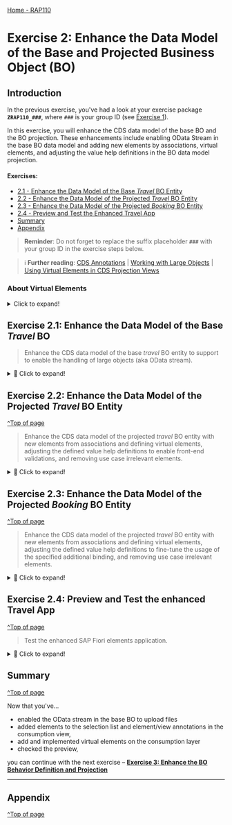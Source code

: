 [Home - RAP110](../../README.md)

# Exercise 2: Enhance the Data Model of the Base and Projected Business Object (BO) 

## Introduction
In the previous exercise, you've had a look at your exercise package **`ZRAP110_###`**, where `###` is your group ID (see [Exercise 1](../ex01/README.md)).  

In this exercise, you will enhance the CDS data model of the base BO and the BO projection. These enhancements include enabling OData Stream in the base BO data model and adding new elements by associations, virtual elements, and adjusting the value help definitions in the BO data model projection.

#### Exercises:
- [2.1 - Enhance the Data Model of the Base _Travel_ BO Entity](#exercise-21-enhance-the-data-model-of-the-base-travel-bo)
- [2.2 - Enhance the Data Model of the Projected _Travel_ BO Entity](#exercise-22-enhance-the-data-model-of-the-projected-travel-bo-entity)
- [2.3 - Enhance the Data Model of the Projected _Booking_ BO Entity](#exercise-23-enhance-the-data-model-of-the-projected-booking-bo-entity)
- [2.4 - Preview and Test the Enhanced Travel App](#exercise-24-preview-and-test-the-enhanced-travel-app)
- [Summary](#summary)
- [Appendix](#appendix) 

> **Reminder**: Do not forget to replace the suffix placeholder **`###`** with your group ID in the exercise steps below. 

> ℹ **Further reading**: [CDS Annotations](https://help.sap.com/docs/btp/sap-abap-restful-application-programming-model/cds-annotations) | [Working with Large Objects](https://help.sap.com/docs/btp/sap-abap-restful-application-programming-model/working-with-large-objects) | [Using Virtual Elements in CDS Projection Views](https://help.sap.com/docs/btp/sap-abap-restful-application-programming-model/using-virtual-elements-in-cds-projection-views) 


### About Virtual Elements

<details>
  <summary> Click to expand!</summary>
  
> Virtual elements represent transient fields in business applications. They are used to define additional CDS elements that are not persisted on the database, but calculated during runtime using ABAP classes that implement the virtual element interface. They are defined at the level of CDS projection views as additional elements within the SELECT list. 
> 
> The OData service metadata do not differentiate between regular CDS elements with database persistence and virtual elements. 
> Consequently, a virtual element appears in an application UI equal to any other element.
> 
> **Read more**: [Using Virtual Elements in CDS Projection Views](https://help.sap.com/docs/btp/sap-abap-restful-application-programming-model/using-virtual-elements-in-cds-projection-views)

</details>


## Exercise 2.1: Enhance the Data Model of the Base _Travel_ BO 

> Enhance the CDS data model of the base _travel_ BO entity to support to enable the handling of large objects (aka OData stream).

<details>
  <summary>🔵 Click to expand!</summary>
  
### Exercise 2.1.1: Enhance the Data Model of the Base _Travel_ BO Entity
[^Top of page](#)

> Adjust the CDS data model of the base _Travel_ BO entity in view entity ![datadefinition](../images/adt_ddls.png)**`ZRAP110_R_TravelTP_###`** to enable the handling of large objects in your Fiori elements app. 
> 
> By doing that, you will give end-users the option to upload and download images from your _Travel_ app. 

<details>
  <summary>🟣 Click to expand!</summary>
 
 1. Go to the **Project Explorer**, open the CDS data definiton ![datadefinition](../images/adt_ddls.png)**`ZRAP110_R_TravelTP_###`**.
  
 2. Enable the OData Stream by adding the appropriate annotations to the elements **`Attachment`** and **`MimeType`** as shown on the screenshot. Use the code snippets provided below .
 
     - For the element **`Attachment`** - which is used to store the LOB (aka stream) and must be bound to a MIME type:
     ```ABAP
       @Semantics.largeObject: { mimeType: 'MimeType',    //case-sensitive
                                 fileName: 'FileName',    //case-sensitive
                                 //acceptableMimeTypes: ['image/png', 'image/jpeg'],
                                 contentDispositionPreference: #ATTACHMENT }
     ``` 
 
     - For the element **`MimeType`** - which is used to indicates the content type of the attachment: 
     ```ABAP
        @Semantics.mimeType: true
     ```
  
    <img src="images/ex2.png" alt="Base Travel BO view" width="50%">   
  
    <details>
      <summary>About the annotation `@Semantics.largeObject`</summary>

      Here is a short explanation of the attributes of the element annotation **`@Semantics.largeObject`** : 

       - **`mimeType`**: It is a mandatory attribute which indicates the name of the field containing the type of a MIME object. The value is-case sentitive.
       - **`fileName`**: It is an optional attribute which indicates the name of the field containing the file name of a MIME object. The value is-case sentitive.
       - **`acceptableMimeTypes`**: It provides the list of acceptable MIME types for the related stream property to restrict or verify the user entry accordingly. If any subtype is accepted, this can be indicated by *.
       - **`contentDispositionPreference`**: It is used to define whether, depending on the browser settings, the file attachment is either displayed in the browser (setting #INLINE) or downloaded when selected (option #ATTACHMENT).  

      [Read more on Semantic Annotations](https://help.sap.com/docs/btp/sap-abap-restful-application-programming-model/semantics-annotations)

     </details>     
      
 3. Save ![save icon](../images/adt_save.png) (**Ctrl+S**) and activate ![activate icon](../images/adt_activate.png) (**Ctrl+F3**) the changes. Close the data definition.

</details>

</details>

## Exercise 2.2: Enhance the Data Model of the Projected _Travel_ BO Entity
[^Top of page](#)
 
> Enhance the CDS data model of the projected _travel_ BO entity with new elements from associations and defining virtual elements, adjusting the defined value help definitions to enable front-end validations, and removing use case irrelevant elements.

 <details>
  <summary>🔵 Click to expand!</summary>
  
### Exercise 2.2.1: Enhance the _Travel_ BO projection view

> Enhance the _Travel_ BO projection view ![datadefinition](../images/adt_ddls.png)**`ZRAP110_C_TravelTP_###`**, aka consumption view.

 <details>
  <summary>🟣 Click to expand!</summary>

 1. Performing classic adjustment tasks such as adding new elements from associations, specifying associated text elements, removing use case irrelevant elements have already been introduced and explained in [RAP100](https://github.com/SAP-samples/abap-platform-rap-workshops/tree/main/rap1xx/rap100#exercises). 
   
    Replace the whole data definition of the _travel_ BO projection view ![datadefinition](../images/adt_ddls.png)**`ZRAP110_C_TravelTP_###`** with the source code from the document provided below.
  
    Replace all occurences of the placeholder **`###`** with your group ID using **Ctrl+F**.
    
    > **Hint**: The changed lines are marked with a comment in the provided source code.
  
    ▶📄 **Source code document:** ![ddls icon](../images/adt_ddls.png)[CDS Projection View ZRAP110_C_TRAVELTP_###](sources/EX02_DDLS_ZRAP110_C_TRAVELTP.txt)       
  
 2. Now, go ahead and define the virtual element **`OverallStatusIndicator`** that will be used to specify the criticality of the travel overall status in the _Travel_ app in the metadata extension later on. The end-user label of this element is **`Overall Status Indicator`**. 
 
    The keyword **`virtual`** must be specified in front of the element and the name of the calculation class must be specified in the annotation **`@ObjectModel.virtualElementCalculatedBy`**. The ABAP class ![class icon](../images/adt_class.png)**`ZRAP110_CALC_TRAV_ELEM_###`** will be used to calculate this virtual element is specified.   
   
    Uncomment in the _Travel_ BO projection view ![datadefinition](../images/adt_ddls.png)**`ZRAP110_C_TravelTP_###`** the code snippet below placed after the element **`OverallStatusText`** in the SELECT list as shown on the screenshot and replace the placeholder **`###`** with your group ID.
  
    ```ABAP
              @ObjectModel.virtualElementCalculatedBy: 'ABAP:ZRAP110_CALC_TRAV_ELEM_###'
              @EndUserText.label: 'Overall Status Indicator'
      virtual OverallStatusIndicator : abap.int2,
    ```                      
  
    <img src="images/ex2x1.png" alt="ABAP Class" width="50%">
   
    >  ℹ **Info:** Due to time constraint, a skelleton of the class **`ABAP:ZRAP110_CALC_TRAV_ELEM_###`* has been already generated in your exercise package. You will enhance its implementation in the step 2.4.   
  
 3. Save ![save icon](../images/adt_save.png) (**Ctrl+S**) and activate ![activate icon](../images/adt_activate.png) (**Ctrl+F3**) the changes. Close the data definition.  

</details>

### Exercise 2.2.2: Calculate the Virtual Elements of the _Travel_ BO Entity

> Implement the logic of the virtual element **`OverallStatusIndicator`** in the ABAP Class ![class icon](../images/adt_class.png)**`ZRAP110_CALC_TRAV_ELEM_###`**, where `###`is your group ID.

 <details>
  <summary>🟣 Click to expand!</summary>

 1. Open your ABAP class ![class icon](../images/adt_class.png)**`ZRAP110_CALC_TRAV_ELEM_###`** and have a look at the available source code.
    
    > ⚠ **Error**: Please remove the statement **`interfaces IF_SADL_EXIT .`**  erroneously inserted by the generator into the class definition section. This is due to a bug that is currently under investigation.           

    Your source code will look like this:
   
    <img src="images/ex203.png" alt="ABAP Class" width="50%">
  
    **Brief explanation**: 
    <details>
      <summary> Click to expand!</summary>
   
      - The class implements the virtual element interface **`IF_SADL_EXIT_CALC_ELEMENT_READ`** that must be implemented by calculation classes for virtual elements.
  
      - The method **`IF_SADL_EXIT_CALC_ELEMENT_READ~GET_CALCULATION_INFO`** provides a list of all elements that are required for calculating the values of the virtual elements in the requested entity. This method is called during runtime before the retrieval of data from the database to ensure that all necessary elements for calculation are filled with data.
  
      - The method **`IF_SADL_EXIT_CALC_ELEMENT_READ~CALCULATE`** executes the value calculation for the virtual element. This method is called during runtime after data is retrieved from the database. The elements needed for the calculation of the virtual elements are already inside the data table passed to this method. The method returns a table that contains the values of the requested virtual elements.
    
      > **Read more**: [Using Virtual Elements in CDS Projection](https://help.sap.com/docs/btp/fc4c71aa50014fd1b43721701471913d/319380e0cef94051ae9aa292ffadb59a.html)

    </details>      
      
 2. Define the class method interface **`calculate_trav_status_ind`** in the public section of the class definition where the proper calculation of the virtual element **`OverallStatusIndicator`** will take place. The method is declared as class method to have the possibility to access it externaly, for example, from a function.
  
    For that, insert the code snippet provided below after the statement _`interfaces IF_SADL_EXIT_CALC_ELEMENT_READ.`_ in the class definition and replace all occurences of the placeholder **`###`** with your group ID.   
  
    ```ABAP
    CLASS-METHODS:
      calculate_trav_status_ind
        IMPORTING is_original_data TYPE ZRAP110_C_TravelTP_###
        RETURNING VALUE(result)    TYPE ZRAP110_C_TravelTP_###.
    ```      
  
     Your source code should look like this:
     
     <img src="images/ex2x2.png" alt="ABAP Class" width="50%">
 
  
 3. Press the light bulb symbol on the left side or use the ADT Quick Fix (**Ctrl+1**) to add the missing method implementations. Set the cursor before your method **`calculate_trav_status_ind`** and press **CTRL + 1**, select **Add implementation for `calculate_trav_status_ind`**.

    Your source code should look like this:
     
    <img src="images/ex2x11.png" alt="ABAP Class" width="50%">
  
 4. Implement the methods **`calculate_trav_status_ind`**.
     
    The logic is quite simple: the criticality indicator ( 1  = red | 2 = orange  | 3 = green) is bound to the overall travel status:
     - If travel status is _accepted_, then the criticality is `3`, i.e. green.
     - If travel status is _open_, then the criticality is `2`, i.e. orange.
     - If travel status is _rejected_, then the criticality is `1`, i.e. red.
   
    For that, replace the empty method implementation of **`calculate_trav_status_ind`** with the code snippet provided below.
  
    ```ABAP
      METHOD calculate_trav_status_ind.   
        result = CORRESPONDING #( is_original_data ).

        "travel status indicator
        "(criticality: 1  = red | 2 = orange  | 3 = green)  
        CASE result-OverallStatus.
          WHEN 'X'.
            result-OverallStatusIndicator = 1.
          WHEN 'O'.
            result-OverallStatusIndicator = 2.
          WHEN 'A'.
            result-OverallStatusIndicator = 3.        
          WHEN OTHERS.
        ENDCASE.
      ENDMETHOD.   
    ```   
   
    <img src="images/ex206.png" alt="ABAP Class" width="50%">
  
 5. Now, uncomment the method call **`calculate_trav_status_ind`** within the method **`CALCULATE`**.
   
    > `<fs_trav_original_data> = zrap110_calc_trav_elem_###=>calculate_trav_status_ind( <fs_trav_original_data> ).`
  
    <img src="images/ex207.png" alt="ABAP Class" width="80%">  
  
 6. Save ![save icon](../images/adt_save.png) (**Ctrl+S**) and activate ![activate icon](../images/adt_activate.png) (**Ctrl+F3**) the changes. Close the ABAP class.
   
</details>

</details>  
  
## Exercise 2.3: Enhance the Data Model of the Projected _Booking_ BO Entity
[^Top of page](#)

> Enhance the CDS data model of the projected _travel_ BO entity with new elements from associations and defining virtual elements, adjusting the defined value help definitions to fine-tune the usage of the specified additional binding, and removing use case irrelevant elements.

 <details>
  <summary>🔵 Click to expand!</summary>

 ### Exercise 2.3.1: Enhance the _Booking_ BO projection view

> Enhance the _Booking_ BO projection view ![ddls icon](../images/adt_ddls.png)**`ZRAP110_C_BookingTP_###`**.   
> 
> Beside basic minor classic adjustments, you will add four (4) virtual elements to the data model: 
>   
>   - **`BookingStatusIndicator`** that will be used to determine the criticality of the booking status on Fiori elements UIs in the metadata extension later on. End-user label is "_Overall Status Indicator_".   
>   - **`InitialDaysToFlight`** that will be used to calculate the initial number of days between the flight date and the booking date (_flight date - booking date_). the end-user label is "_Initial Days to Flight_".     
>   - **`RemainingDaysToFlight`** that will be used to calculate the remaining number of days before the flight (_flight date - current date_). End-user label is "_Remaining Days to Flight_".    
>   - **`DaysToFlightIndicator`** that will be used to calculate the criticality indicator for the remaining days to flight. The end-user label is "_Days to Flight Indicator_".         
 
 <details>
  <summary>🟣 Click to expand!</summary>
 
 1. Open the CDS projection view ![datadefinition](../images/adt_ddls.png)**`ZRAP110_C_BookingTP_###`**. 
  
 2. Similarly to Exercise 2.2.1 basic adjustments will be carried out by simply replacing the complete data definition of your _Booking_ BO projection view with the source code provided in the source code document linked below. 
   
    Replace all occurences of the placeholder **`###`** with your group ID using **Ctrl+F**.
 
    ▶📄 **Source code document**: ![ddls icon](../images/adt_ddls.png)[CDS projection view ZRAP110_C_BookingTP_###](sources/EX02_DDLS_ZRAP110_C_BOOKINGTP.txt)  
  
 3. Now, define the four (4) new virtual elements **`BookingStatusIndicator`**, **`InitialDaysToFlight`**, **`RemainingDaysToFlight`**, and **`RemainingDaysToFlight`**. Their values will be determined in the ABAP class **`ZRAP110_CALC_BOOK_ELEM_###`**.
      
    For that, uncomment the code snippet below placed after the element **`BookingStatusText`** in the SELECT list as shown on the screenshot and replace the placeholders **`###`** with your group ID.
       
    <img src="images/ex2x3.png" alt="ABAP Class" width="70%">

    <details>
     <summary>Source code</summary>   
     ```ABAP
              @ObjectModel.virtualElementCalculatedBy: 'ABAP:ZRAP110_CALC_BOOK_ELEM_###'
              @EndUserText.label: 'Booking Status Indicator'
      virtual BookingStatusIndicator : abap.int2,

              @ObjectModel.virtualElementCalculatedBy: 'ABAP:ZRAP110_CALC_BOOK_ELEM_###'
              @EndUserText.label: 'Initial Days to Flight'
      virtual InitialDaysToFlight    : abap.int1,

              @ObjectModel.virtualElementCalculatedBy: 'ABAP:ZRAP110_CALC_BOOK_ELEM_###'
              @EndUserText.label: 'Remaining Days to Flight'
      virtual RemainingDaysToFlight  : abap.int1,

              @ObjectModel.virtualElementCalculatedBy: 'ABAP:ZRAP110_CALC_BOOK_ELEM_###'
              @EndUserText.label: 'Days to Flight Indicator'
      virtual DaysToFlightIndicator  : abap.int1,      
     ```         
    </details>
     
 5. Save ![save icon](../images/adt_save.png) (**Ctrl+S**) and activate ![activate icon](../images/adt_activate.png) (**Ctrl+F3**) the changes. Close the data definition.  
  
</details>

### Exercise 2.3.2: Calculate the Virtual Elements of the _Booking_ BO Entity 
[^Top of page](#)

> Implement the logic of the different virtual elements of the _booking_ BO entity in the ABAP Class ![class icon](../images/adt_class.png)**`ZRAP110_CALC_BOOK_ELEM_###`**, where `###`is your group ID.

 <details>
  <summary>🟣 Click to expand!</summary>

 1. Open your ABAP class ![ABAP class](../images/adt_class.png)**`ZRAP110_CALC_BOOK_ELEM_###`** and have a look at it. It is similar to the ABAP class `ZRAP110_CALC_TRAV_ELEM_###` and the princip is the same.
      
    > ⚠ **Error**: Please remove the statement **`interfaces IF_SADL_EXIT .`**  erroneously inserted by the generator into the class definition section. This is due to a bug that is currently under investigation.       
        
 2. Define the class method interface **`calculate_days_to_flight`** in the public section of the class definition. 

    For that, insert the code snippet provided below after the statement _`interfaces IF_SADL_EXIT_CALC_ELEMENT_READ.`_ in the class definition and replace all occurences of the placeholder **`###`** with your group ID.

    ```ABAP
      CLASS-METHODS:
        calculate_days_to_flight
          IMPORTING is_original_data TYPE ZRAP110_C_BookingTP_###
          RETURNING VALUE(result)    TYPE ZRAP110_C_BookingTP_###.
    ```      
  
     Your source code should look like this:
     
     <img src="images/ex2x13.png" alt="ABAP Class" width="50%">
  
 3. Save ![save icon](../images/adt_save.png) (**Ctrl+S**) the changes. 
  
 4. Press the light bulb symbol on the left side or use the ADT Quick Fix (**Ctrl+1**) to add the missing method implementations. Set the cursor before your method **`calculate_days_to_flight`** and press **CTRL + 1**, select **Add implementation for `calculate_days_to_flight`**.

    Your source code should look like this:
     
    <img src="images/ex2x14.png" alt="ABAP Class" width="50%">  
  
 5. Implement the method **`calculate_days_to_flight`** which calculates the value of the virtual element defined in the _booking_ BO entity.

    For that, replace the empty method implementation of **`calculate_days_to_flight`** with the code snippet provided below.   
  
    ```ABAP
      METHOD calculate_days_to_flight.
        DATA(today) = cl_abap_context_info=>get_system_date( ).

        result = CORRESPONDING #( is_original_data ).

        "VE InitialDaysToFlight: initial days to flight
        DATA(initial_days) = result-FlightDate - result-BookingDate.
        IF initial_days > 0 and initial_days < 999.
    *    IF initial_days > 0 .
          result-InitialDaysToFlight =  initial_days.
        ELSE.
          result-InitialDaysToFlight = 0.
        ENDIF.

        "VE RemainingDaysToFlight: remaining days to flight
        DATA(remaining_days) = result-FlightDate - today.
        IF remaining_days < 0 OR remaining_days > 999.
          result-RemainingDaysToFlight = 0.
        ELSE.
          result-RemainingDaysToFlight =  result-FlightDate - today.
        ENDIF.

        "VE DaysToFlightIndicator: remaining days to flight *indicator*
        "(dataPoint: 1 = red | 2 = orange | 3 = green | 4 = grey | 5 = bleu)
        IF remaining_days >= 6.
          result-DaysToFlightIndicator = 3.       "green
        ELSEIF remaining_days <= 5 AND remaining_days >= 3.
          result-DaysToFlightIndicator = 2.       "orange
        ELSEIF remaining_days <= 2 AND remaining_days >= 0.
          result-DaysToFlightIndicator = 1.       "red
        ELSE.
          result-DaysToFlightIndicator = 4.       "grey
        ENDIF.

        "VE BookingStatusIndicator: booking status indicator
        "(criticality: 1  = red | 2 = orange  | 3 = green)
        CASE result-BookingStatus.
          WHEN 'X'.
            result-BookingStatusIndicator = 1.
          WHEN 'N'.
            result-BookingStatusIndicator = 2.
          WHEN 'B'.
            result-BookingStatusIndicator = 3.
          WHEN OTHERS.
        ENDCASE.
      ENDMETHOD.
    ```  
    
    <details>
      <summary>About the virtual elements</summary>
       - **`BookingStatusIndicator`**: For the UI coloring - 1  = red (Cancelled) | 2 = orange (Open)  | 3 = green (Booked)
       - **`InitialDaysToFlight`**: The initial number of days between the flight date and the booking date (_flight date - booking date_). 
       - **`RemainingDaysToFlight`**: The number of days until departure from today.   
       - **`DaysToFlightIndicator`**: The criticality/coloring for the remaining days to flight    
            Colors: 1 = red | 2 = orange | 3 = green | 4 = grey | 5 = bleu
     </details>      
   
 7. Now, uncomment the method call **`calculate_trav_status_ind`** within the method **`CALCULATE`**.
   
    > `<fs_book_original_data> = zrap110_calc_book_elem_###=>calculate_days_to_flight( <fs_book_original_data> ).`
  
    <img src="images/ex2x15.png" alt="ABAP Class" width="80%">  
   
 8. Save ![save icon](../images/adt_save.png) (**Ctrl+S**) and activate ![activate icon](../images/adt_activate.png) (**Ctrl+F3**) the changes. Close the ABAP class. 
   
</details>

</details>
   
## Exercise 2.4: Preview and Test the enhanced Travel App
[^Top of page](#)

> Test the enhanced SAP Fiori elements application.   

 <details>
  <summary>🔵 Click to expand!</summary>
   
 1. Refresh your browser or start the  SAP Fiori elements app preview from your service binding ![../servicebinding](../images/adt_srvb.png) **`ZRAP110_UI_TRAVEL_O4_###`** by double-clickin the _**Travel**_ entity set.
   
    If you haven't created any entries, please do one travel entry now.
 
 2. Click **Go** on the app and check the result.
   
    <img src="images/ex2x4.png" alt="ABAP Class" width="80%">  
     
 3. Press the respective **_Gear_** icon and check their calculated values. 
   
    <img src="images/ex2x10.png" alt="ABAP Class" width="80%">   
   
    Now add the missing column (virtual elements) **Overall Status Indicator** on the list report and click **OK**.
   
    <img src="images/ex2x5.png" alt="ABAP Class" width="50%">  
   
 4. Now you can see the **Overall Status Indicator**.
   
    <img src="images/ex2x6.png" alt="ABAP Class" width="80%">  

 5. Select your entry.
   
    <img src="images/ex2x7.png" alt="ABAP Class" width="80%">   
   
    Now click **Edit**.
   
    <img src="images/ex2x8.png" alt="ABAP Class" width="80%">  
   
    Now you can see, that you are able to upload attachement on the _Booking_ object page. 
   
    <img src="images/ex2x9.png" alt="ABAP Class" width="80%">  

</details>


## Summary 
[^Top of page](#)

Now that you've... 
- enabled the OData stream in the base BO to upload files
- added elements to the selection list and element/view annotations in the consumption view,
- add and implemented virtual elements on the consumption layer  
- checked the preview,

you can continue with the next exercise – **[Exercise 3: Enhance the BO Behavior Definition and Projection](../ex03/README.md)**

---

## Appendix
[^Top of page](#)
<!--
Find the full solution source code of all ![tabl](../images/adt_tabl.png)database tables, CDS artefacts ( ![ddls](../images/adt_ddls.png)views,  ![ddlx](../images/adt_ddlx.png)metadata extensions and  ![bdef](../images/adt_bdef.png)behavior), ![class](../images/adt_class.png) ABAP classes, and ![servicebinding](../images/adt_srvb.png) service definition used in this workshop in the [**sources**](../sources) folder. 
  
Don't forget to replace all occurences of the placeholder `###` in the provided source code with your group ID using the ADT _Replace All_ function (_Ctrl+F_).
-->  
